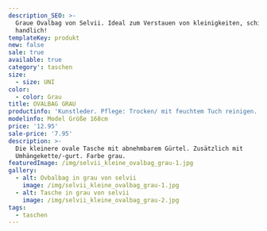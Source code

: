 ```yaml
---
description_SEO: >-
  Graue Ovalbag von Selvii. Ideal zum Verstauen von kleinigkeiten, schick und
  handlich!
templateKey: produkt
new: false
sale: true
available: true
category': taschen
size:
  - size: UNI
color:
  - color: Grau
title: OVALBAG GRAU
productinfo: 'Kunstleder. Pflege: Trocken/ mit feuchtem Tuch reinigen.'
modelinfo: Model Größe 168cm
price: '12.95'
sale-price: '7.95'
description: >-
  Die kleinere ovale Tasche mit abnehmbarem Gürtel. Zusätzlich mit
  Umhängekette/-gurt. Farbe grau.
featuredImage: /img/selvii_kleine_ovalbag_grau-1.jpg
gallery:
  - alt: Ovbalbag in grau von selvii
    image: /img/selvii_kleine_ovalbag_grau-1.jpg
  - alt: Tasche in grau von selvii
    image: /img/selvii_kleine_ovalbag_grau-2.jpg
tags:
  - taschen
---
```


